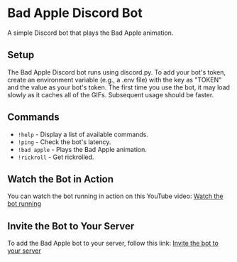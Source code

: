 # Bad Apple Discord Bot

A simple Discord bot that plays the Bad Apple animation.

## Setup

The Bad Apple Discord bot runs using discord.py. To add your bot's token, create an environment variable (e.g., a .env file) with the key as "TOKEN" and the value as your bot's token. The first time you use the bot, it may load slowly as it caches all of the GIFs. Subsequent usage should be faster.

## Commands

- `!help` - Display a list of available commands.
- `!ping` - Check the bot's latency.
- `!bad apple` - Plays the Bad Apple animation.
- `!rickroll` - Get rickrolled.

## Watch the Bot in Action

You can watch the bot running in action on this YouTube video: [Watch the bot running](https://www.youtube.com/watch?v=qydSeXd5hhU)

## Invite the Bot to Your Server

To add the Bad Apple bot to your server, follow this link: [Invite the bot to your server](https://zte.repl.co/badapple)
